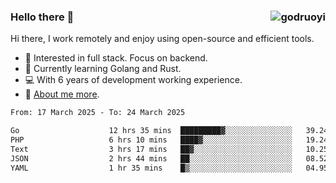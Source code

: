 ### Hello there 👋 <img align="right" src="https://github-readme-stats.vercel.app/api?username=godruoyi&show_icons=true" alt="godruoyi" />

Hi there, I work remotely and enjoy using open-source and efficient tools.

- 🔭 Interested in full stack. Focus on backend.
- 🌱 Currently learning Golang and Rust.
- 💻 With 6 years of development working experience.
- 👒 [About me more](https://godruoyi.com/posts/about-godruoyi).



<!--START_SECTION:waka-->

```txt
From: 17 March 2025 - To: 24 March 2025

Go                    12 hrs 35 mins  █████████▓░░░░░░░░░░░░░░░   39.24 %
PHP                   6 hrs 10 mins   ████▓░░░░░░░░░░░░░░░░░░░░   19.24 %
Text                  3 hrs 17 mins   ██▓░░░░░░░░░░░░░░░░░░░░░░   10.25 %
JSON                  2 hrs 44 mins   ██░░░░░░░░░░░░░░░░░░░░░░░   08.52 %
YAML                  1 hr 35 mins    █▒░░░░░░░░░░░░░░░░░░░░░░░   04.95 %
```

<!--END_SECTION:waka-->
